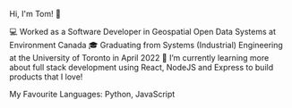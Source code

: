 Hi, I'm Tom! 👋

💻 Worked as a Software Developer in Geospatial Open Data Systems at Environment Canada
🎓 Graduating from Systems (Industrial) Engineering at the University of Toronto in April 2022
🌱 I’m currently learning more about full stack development using React, NodeJS and Express to build products that I love!

My Favourite Languages:
Python, JavaScript
